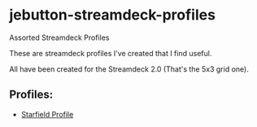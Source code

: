 # jebutton-streamdeck-profiles
Assorted Streamdeck Profiles

These are streamdeck profiles I've created that I find useful.

All have been created for the Streamdeck 2.0 (That's the 5x3 grid one).

## Profiles:

- [Starfield Profile](starfield-profile/README.md)
